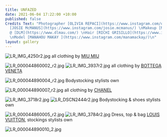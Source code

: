 ```yaml
---
title: UNFAZED
date: 2021-06-04 17:22:00 +10:00
published: false
Credits Text: "Photographer [OLIVIA REPACI](https://www.instagram.com/oliviarepaci/)\nStyling
  [JOSIE McMANUS](https://www.instagram.com/josie.mcmanus/) \nMakeup [MIKELE SIMONE](https://www.instagram.com/mikelesimonebeauty/)
  @ [DLM](https://www.dlmau.com/) \nHair [RICHI GRISILLO](https://www.instagram.com/richi_grisillo/)
  \nModel [MANAHOU MAKAY ](https://www.instagram.com/manamackay/)\n"
layout: gallery
---
```


![LR_IMG_4250r2.jpg](/uploads/LR_IMG_4250r2.jpg)
all clothing by [MIU MIU](https://www.instagram.com/miumiu/) 

![LR_000044860002_r2.jpg](/uploads/LR_000044860002_r2.jpg)
![LR_IMG_3937r2.jpg](/uploads/LR_IMG_3937r2.jpg)
all clothing by [BOTTEGA VENETA](https://www.instagram.com/newbottega/) 

![LR_000044890004_r2.jpg](/uploads/LR_000044890004_r2.jpg)
Bodystocking stylists own

![LR_000044890007_r2.jpg](/uploads/LR_000044890007_r2.jpg)
all clothing by [CHANEL](https://www.instagram.com/chanelofficial/) 

![LR_IMG_3718r2.jpg](/uploads/LR_IMG_3718r2.jpg)
![LR_DSCN2444r2.jpg](/uploads/LR_DSCN2444r2.jpg)
Bodystocking & shoes stylists own

![LR_000044860005_r2.jpg](/uploads/LR_000044860005_r2.jpg)
![LR_IMG_3784r2.jpg](/uploads/LR_IMG_3784r2.jpg)
Dress, top & bag [LOUIS VUITTON](https://www.instagram.com/louisvuitton/),
stockings stylists own

![LR_000044890010_2.jpg](/uploads/LR_000044890010_2.jpg)




